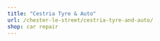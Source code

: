 ```yaml
---
title: "Cestria Tyre & Auto"
url: /chester-le-street/cestria-tyre-and-auto/
shop: car repair
---
```

